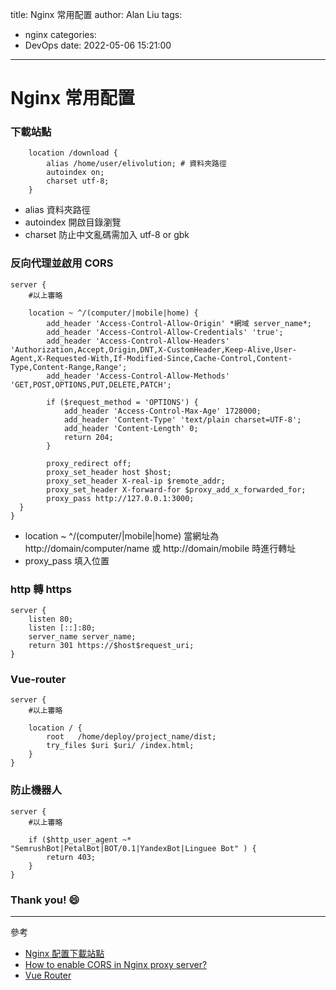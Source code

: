 title: Nginx 常用配置
author: Alan Liu
tags:
  - nginx
categories:
  - DevOps
date: 2022-05-06 15:21:00
---
# Nginx 常用配置


### 下載站點

```nginx=
    location /download {    
        alias /home/user/elivolution; # 資料夾路徑
        autoindex on;
        charset utf-8;
    }
```

* alias 資料夾路徑
* autoindex 開啟目錄瀏覽
* charset 防止中文亂碼需加入 utf-8 or gbk


### 反向代理並啟用 CORS

```nginx=
server {
    #以上審略

    location ~ ^/(computer/|mobile|home) {
        add_header 'Access-Control-Allow-Origin' *網域 server_name*;
        add_header 'Access-Control-Allow-Credentials' 'true';
        add_header 'Access-Control-Allow-Headers' 'Authorization,Accept,Origin,DNT,X-CustomHeader,Keep-Alive,User-Agent,X-Requested-With,If-Modified-Since,Cache-Control,Content-Type,Content-Range,Range';
        add_header 'Access-Control-Allow-Methods' 'GET,POST,OPTIONS,PUT,DELETE,PATCH';
    
        if ($request_method = 'OPTIONS') {
            add_header 'Access-Control-Max-Age' 1728000;
            add_header 'Content-Type' 'text/plain charset=UTF-8';
            add_header 'Content-Length' 0;
            return 204;
        }
    
        proxy_redirect off;
        proxy_set_header host $host;
        proxy_set_header X-real-ip $remote_addr;
        proxy_set_header X-forward-for $proxy_add_x_forwarded_for;
        proxy_pass http://127.0.0.1:3000;
  }
}
```
* location ~ ^/(computer/|mobile|home) 
  當網址為 http://domain/computer/name 或 http://domain/mobile 時進行轉址
* proxy_pass 填入位置

### http 轉 https

```nginx=
server {
    listen 80;
    listen [::]:80;
    server_name server_name;
    return 301 https://$host$request_uri;
}
```

### Vue-router

```nginx=
server {
    #以上審略

    location / {
        root   /home/deploy/project_name/dist;
        try_files $uri $uri/ /index.html;
    }
}
```

### 防止機器人

```javascript=
server {
    #以上審略

    if ($http_user_agent ~* "SemrushBot|PetalBot|BOT/0.1|YandexBot|Linguee Bot" ) {
        return 403;             
    }
}
```

### Thank you! :smile:

---

參考

- [Nginx 配置下載站點](https://iter01.com/515464.html)
- [How to enable CORS in Nginx proxy server?](https://stackoverflow.com/questions/45986631/how-to-enable-cors-in-nginx-proxy-server)
- [Vue Router](https://router.vuejs.org/guide/essentials/history-mode.html#nginx)